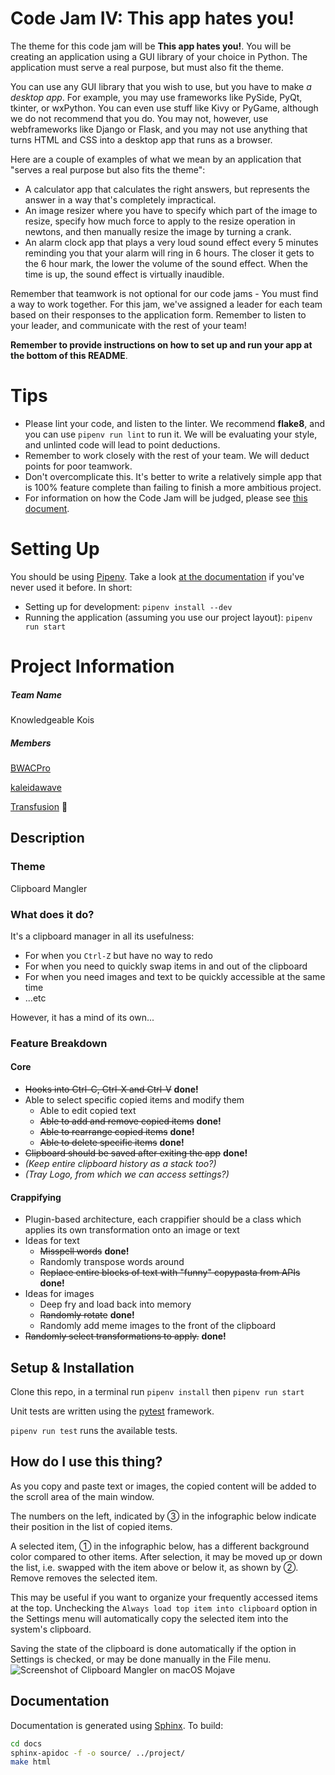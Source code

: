 # Code Jam IV: This app hates you!

The theme for this code jam will be **This app hates you!**. You will be creating an application using a GUI library of your choice in Python. The application must serve a real purpose, but must also fit the theme.

You can use any GUI library that you wish to use, but you have to make _a desktop app_. For example, you may use frameworks like PySide, PyQt, tkinter, or wxPython. You can even use stuff like Kivy or PyGame, although we do not recommend that you do. You may not, however, use webframeworks like Django or Flask, and you may not use anything that turns HTML and CSS into a desktop app that runs as a browser. 

Here are a couple of examples of what we mean by an application that "serves a real purpose but also fits the theme":
* A calculator app that calculates the right answers, but represents the answer in a way that's completely impractical.
* An image resizer where you have to specify which part of the image to resize, specify how much force to apply to the resize operation in newtons, and then manually resize the image by turning a crank.
* An alarm clock app that plays a very loud sound effect every 5 minutes reminding you that your alarm will ring in 6 hours. The closer it gets to the 6 hour mark, the lower the volume of the sound effect. When the time is up, the sound effect is virtually inaudible.

Remember that teamwork is not optional for our code jams - You must find a way to work together. For this jam, we've assigned a leader for each team based on their responses to the application form. Remember to listen to your leader, and communicate with the rest of your team! 

**Remember to provide instructions on how to set up and run your app at the bottom of this README**.

# Tips

* Please lint your code, and listen to the linter. We recommend **flake8**, and you can use `pipenv run lint` to run it. We will be evaluating your style, and unlinted code will lead to point deductions.
* Remember to work closely with the rest of your team. We will deduct points for poor teamwork.
* Don't overcomplicate this. It's better to write a relatively simple app that is 100% feature complete than failing to finish a more ambitious project.
* For information on how the Code Jam will be judged, please see [this document](https://wiki.pythondiscord.com/wiki/jams/judging).

# Setting Up

You should be using [Pipenv](https://pipenv.readthedocs.io/en/latest/). Take a look 
[at the documentation](https://pipenv.readthedocs.io/en/latest/) if you've never used it before. In short:

* Setting up for development: `pipenv install --dev`
* Running the application (assuming you use our project layout): `pipenv run start`

# Project Information
##### Team Name

Knowledgeable Kois

##### Members

[BWACPro](https://github.com/BWACpro)

[kaleidawave](https://github.com/kaleidawave)

[Transfusion](https://github.com/Transfusion) 👑
## Description

### Theme
Clipboard Mangler

### What does it do?
It's a clipboard manager in all its usefulness:

   - For when you `Ctrl-Z` but have no way to redo
   - For when you need to quickly swap items in and out of the clipboard
   - For when you need images and text to be quickly accessible at the same time
   - ...etc
   
However, it has a mind of its own...

### Feature Breakdown
#### Core
* ~~Hooks into Ctrl-C, Ctrl-X and Ctrl-V~~ **done!**
* Able to select specific copied items and modify them 
  * Able to edit copied text
  * ~~Able to add and remove copied items~~ **done!**
  * ~~Able to rearrange copied items~~ **done!**
  * ~~Able to delete specific items~~ **done!**
* ~~Clipboard should be saved after exiting the app~~ **done!**
* _(Keep entire clipboard history as a stack too?)_
* _(Tray Logo, from which we can access settings?)_
#### Crappifying
* Plugin-based architecture, each crappifier should be a class which applies its own transformation onto an image or text
* Ideas for text
  * ~~Misspell words~~ **done!**
  * Randomly transpose words around
  * ~~Replace entire blocks of text with "funny" copypasta from APIs~~ **done!**
* Ideas for images
  * Deep fry and load back into memory
  * ~~Randomly rotate~~ **done!**
  * Randomly add meme images to the front of the clipboard
* ~~Randomly select transformations to apply.~~ **done!**

## Setup & Installation

Clone this repo, in a terminal run `pipenv install` then `pipenv run start`

Unit tests are written using the [pytest](https://docs.pytest.org/en/latest/) framework. 

`pipenv run test` runs the available tests.

## How do I use this thing?

As you copy and paste text or images, the copied content will be added to the scroll area of the main window.

The numbers on the left, indicated by ③ in the infographic below indicate their position in the list of copied items.

A selected item, ① in the infographic below, has a different background color compared to other items. After selection, it may be moved up or down the list, i.e. swapped with the item above or below it, as shown by ②. Remove removes the selected item.

This may be useful if you want to organize your frequently accessed items at the top. Unchecking the `Always load top item into clipboard` option in the Settings menu will automatically copy the selected item into the system's clipboard.

Saving the state of the clipboard is done automatically if the option in Settings is checked, or may be done manually in the File menu.
![Screenshot of Clipboard Mangler on macOS Mojave](https://i.imgur.com/FbxCbjF.png)

## Documentation

Documentation is generated using [Sphinx](http://www.sphinx-doc.org/en/master/). To build:
```sh
cd docs
sphinx-apidoc -f -o source/ ../project/
make html
```

